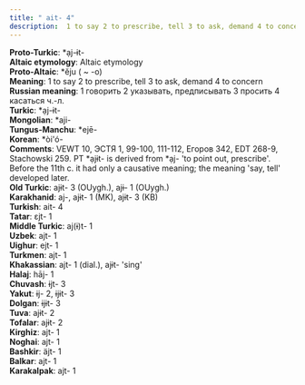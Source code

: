 ```yaml
---
title: " ait- 4"
description:  1 to say 2 to prescribe, tell 3 to ask, demand 4 to concern
---
```


<strong>Proto-Turkic</strong>:  *ạj-ɨt-<br>
<strong>Altaic etymology</strong>:  Altaic etymology<br>
<strong> Proto-Altaic</strong>:  *ĕju ( ~ -o)<br>
<strong>Meaning</strong>:  1 to say 2 to prescribe, tell 3 to ask, demand 4 to concern<br>
<strong>Russian meaning</strong>:  1 говорить 2 указывать, предписывать 3 просить 4 касаться ч.-л.<br>
<strong>Turkic</strong>:  *ạj-ɨt-<br>
<strong>Mongolian</strong>:  *aji-<br>
<strong>Tungus-Manchu</strong>:  *ejē-<br>
<strong>Korean</strong>:  *òi'ó-<br>
<strong>Comments</strong>:  VEWT 10, ЭСТЯ 1, 99-100, 111-112, Егоров 342, EDT 268-9, Stachowski 259. PT *ạjɨt- is derived from *ạj- 'to point out, prescribe'. Before the 11th c. it had only a causative meaning; the meaning 'say, tell' developed later.<br>
<strong>Old Turkic</strong>:  ajɨt- 3 (OUygh.), ajɨ- 1 (OUygh.)<br>
<strong>Karakhanid</strong>:  aj-, ajɨt- 1 (MK), ajɨt- 3 (KB)<br>
<strong>Turkish</strong>:  ait- 4<br>
<strong>Tatar</strong>:  ɛjt- 1<br>
<strong>Middle Turkic</strong>:  aj(ɨ)t- 1<br>
<strong>Uzbek</strong>:  ajt- 1<br>
<strong>Uighur</strong>:  ejt- 1<br>
<strong>Turkmen</strong>:  ajt- 1<br>
<strong>Khakassian</strong>:  ajt- 1 (dial.), ajɨt- 'sing'<br>
<strong>Halaj</strong>:  hāj- 1<br>
<strong>Chuvash</strong>:  ɨjt- 3<br>
<strong>Yakut</strong>:  ɨj- 2, ɨjɨt- 3<br>
<strong>Dolgan</strong>:  ɨjɨt- 3<br>
<strong>Tuva</strong>:  ajɨt- 2<br>
<strong>Tofalar</strong>:  ajɨt- 2<br>
<strong>Kirghiz</strong>:  ajt- 1<br>
<strong>Noghai</strong>:  ajt- 1<br>
<strong>Bashkir</strong>:  äjt- 1<br>
<strong>Balkar</strong>:  ajt- 1<br>
<strong>Karakalpak</strong>:  ajt- 1<br>


